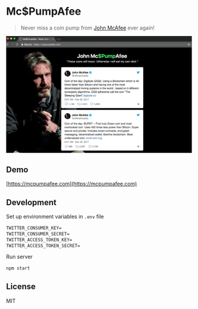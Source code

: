 # Mc$PumpAfee

> Never miss a coin pump from [John McAfee](https://twitter.com/officialmcafee/status/935900326007328768) ever again!

<img src="./public/assets/screenshot.png" width="700">

## Demo

[https://mcpumpafee.com](https://mcpumpafee.com)

## Development

Set up environment variables in `.env` file

```
TWITTER_CONSUMER_KEY=
TWITTER_CONSUMER_SECRET=
TWITTER_ACCESS_TOKEN_KEY=
TWITTER_ACCESS_TOKEN_SECRET=
```

Run server

```bash
npm start
```

## License

MIT
